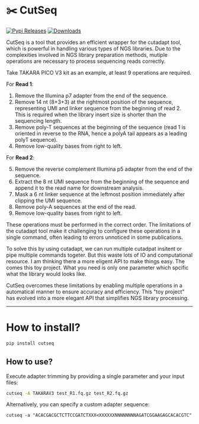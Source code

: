 # ✂️ CutSeq

[![Pypi Releases](https://img.shields.io/pypi/v/cutseq.svg)](https://pypi.python.org/pypi/cutseq)
[![Downloads](https://pepy.tech/badge/cutseq)](https://pepy.tech/project/cutseq)

CutSeq is a tool that provides an efficient wrapper for the cutadapt tool, which is powerful in handling various types of NGS libraries.
Due to the complexities involved in NGS library preparation methods, mutiple operations are necessary to process sequencing reads correctly.

Take TAKARA PICO V3 kit as an example, at least 9 operations are required.

[](./docs/takaraV3.png)

For **Read 1**:

1.  Remove the Illumina p7 adapter from the end of the sequence.
2.  Remove 14 nt (8+3+3) at the rightmost position of the sequence, representing UMI and linker sequence from the beginning of read 2. This is required when the library insert size is shorter than the sequencing length.
3.  Remove poly-T sequences at the beginning of the sequence (read 1 is oriented in reverse to the RNA, hence a polyA tail appears as a leading polyT sequence).
4.  Remove low-quality bases from right to left.

For **Read 2**:

5.  Remove the reverse complement Illumina p5 adapter from the end of the sequence.
6.  Extract the 8 nt UMI sequence from the beginning of the sequence and append it to the read name for downstream analysis.
7.  Mask a 6 nt linker sequence at the leftmost position immediately after clipping the UMI sequence.
8.  Remove poly-A sequences at the end of the read.
9.  Remove low-quality bases from right to left.

These operations must be performed in the correct order. The limitations of the cutadapt tool make it challenging to configure these operations in a single command, often leading to errors unnoticed in some publications.

To solve this by using cutadapt, we can run multiple cutadpat insitent or pipe multiple commands togeter. But this waste lots of IO and computational resource. I am thinking there a more eligent API to make things easy. The comes this toy project.
What you need is only one parameter which spcific what the library would looks like.

CutSeq overcomes these limitations by enabling multiple operations in a automatical manner to ensure accuracy and efficiency. This "toy project" has evolved into a more elegant API that simplifies NGS library processing.

---

[](./docs/explain_library.png)

# How to install?

```bash
pip install cutseq
```

## How to use?

Execute adapter trimming by providing a single parameter and your input files:

```bash
cutseq -A TAKARAV3 test_R1.fq.gz test_R2.fq.gz
```

Alternatively, you can specify a custom adapter sequence:

`cutseq -a "ACACGACGCTCTTCCGATCTXXX<XXXXXXNNNNNNNNAGATCGGAAGAGCACACGTC"`
